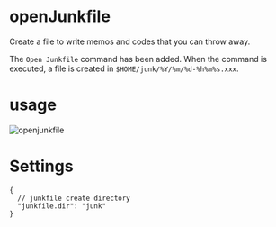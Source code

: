# openJunkfile
Create a file to write memos and codes that you can throw away.

The `Open Junkfile` command has been added. When the command is executed, a file is created in `$HOME/junk/%Y/%m/%d-%h%m%s.xxx`.

# usage

![openjunkfile](https://user-images.githubusercontent.com/32135/31615933-36120244-b2c6-11e7-84b1-91fb9638a724.gif)

# Settings

```
{
  // junkfile create directory
  "junkfile.dir": "junk"    
}
```
